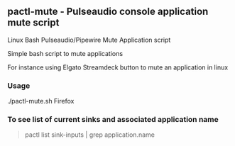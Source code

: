 ## pactl-mute - Pulseaudio console application mute script

Linux Bash Pulseaudio/Pipewire Mute Application script

Simple bash script to mute applications

For instance using Elgato Streamdeck button to mute an application in linux

### Usage

./pactl-mute.sh Firefox

### To see list of current sinks and associated application name
> pactl list sink-inputs | grep application.name


